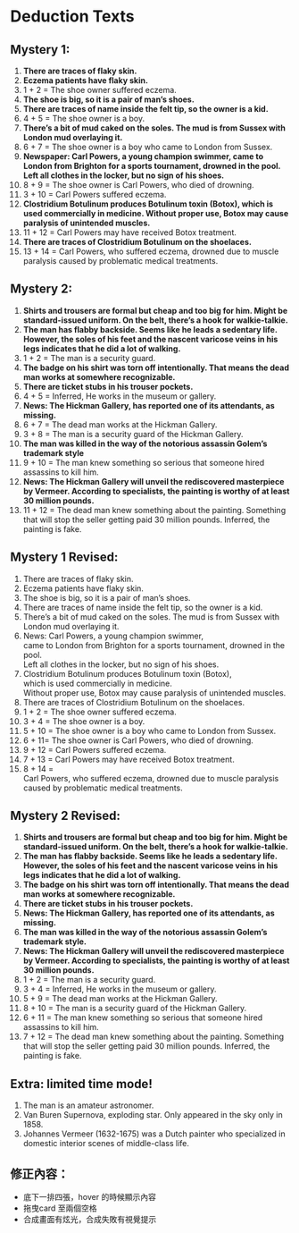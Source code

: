 # Deduction Texts

## Mystery 1:
1.  **There are traces of flaky skin.**
2.  **Eczema patients have flaky skin.**
3.  1 + 2 = The shoe owner suffered eczema.
4.  **The shoe is big, so it is a pair of man’s shoes.**
5.  **There are traces of name inside the felt tip, so the owner is a kid.**
6.  4 + 5 = The shoe owner is a boy.
7.  **There’s a bit of mud caked on the soles. The mud is from Sussex with London mud overlaying it.**
8.  6 + 7 = The shoe owner is a boy who came to London from Sussex.
9.  **Newspaper: Carl Powers, a young champion swimmer, came to London from Brighton for a sports tournament, drowned in the pool. Left all clothes in the locker, but no sign of his shoes.**
10.	8 + 9 = The shoe owner is Carl Powers, who died of drowning.
11.	3 + 10 = Carl Powers suffered eczema.
12.	**Clostridium Botulinum produces Botulinum toxin (Botox), which is used commercially in medicine. Without proper use, Botox may cause paralysis of unintended muscles.**
13.	11 + 12 = Carl Powers may have received Botox treatment.
14.	**There are traces of Clostridium Botulinum on the shoelaces.**
15.	13 + 14 = Carl Powers, who suffered eczema, drowned due to muscle paralysis caused by problematic medical treatments.

## Mystery 2: 
1.	**Shirts and trousers are formal but cheap and too big for him. Might be standard-issued uniform. On the belt, there’s a hook for walkie-talkie.**
2.	**The man has flabby backside. Seems like he leads a sedentary life. However, the soles of his feet and the nascent varicose veins in his legs indicates that he did a lot of walking.**
3.	1 + 2 = The man is a security guard. 
4.	**The badge on his shirt was torn off intentionally. That means the dead man works at somewhere recognizable.**
5.	**There are ticket stubs in his trouser pockets.**
6.	4 + 5 = Inferred, He works in the museum or gallery.
7.	**News: The Hickman Gallery, has reported one of its attendants, as missing.**
8.	6 + 7 = The dead man works at the Hickman Gallery.
9.	3 + 8 = The man is a security guard of the Hickman Gallery.
10.	**The man was killed in the way of the notorious assassin Golem’s trademark style**
11.	9 + 10 = The man knew something so serious that someone hired assassins to kill him.
12.	**News: The Hickman Gallery will unveil the rediscovered masterpiece by Vermeer. According to specialists, the painting is worthy of at least 30 million pounds.**
13.	11 + 12 = The dead man knew something about the painting. Something that will stop the seller getting paid 30 million pounds. Inferred, the painting is fake.

## Mystery 1 Revised:
1.	There are traces of flaky skin.
2.	Eczema patients have flaky skin.
3.	The shoe is big, so it is a pair of man’s shoes.
4.	There are traces of name inside the felt tip, so the owner is a kid.
5.	There’s a bit of mud caked on the soles.
The mud is from Sussex with London mud overlaying it.
6.	News: Carl Powers, a young champion swimmer,  
came to London from Brighton for a sports tournament, drowned in the pool.  
Left all clothes in the locker, but no sign of his shoes.
7.	Clostridium Botulinum produces Botulinum toxin (Botox),  
which is used commercially in medicine.  
Without proper use, Botox may cause paralysis of unintended muscles.
8.	There are traces of Clostridium Botulinum on the shoelaces.
9.	1 + 2 = The shoe owner suffered eczema.
10.	3 + 4 = The shoe owner is a boy.
11.	5 + 10 = The shoe owner is a boy who came to London from Sussex.
12.	6 + 11= The shoe owner is Carl Powers, who died of drowning.
13.	9 + 12 = Carl Powers suffered eczema.
14.	7 + 13 = Carl Powers may have received Botox treatment.
15.	8 + 14 =  
Carl Powers, who suffered eczema, drowned due to muscle paralysis caused by problematic medical treatments.

## Mystery 2 Revised:
1.	**Shirts and trousers are formal but cheap and too big for him. Might be standard-issued uniform. On the belt, there’s a hook for walkie-talkie.**
2.	**The man has flabby backside. Seems like he leads a sedentary life. However, the soles of his feet and the nascent varicose veins in his legs indicates that he did a lot of walking.**
3.	**The badge on his shirt was torn off intentionally. That means the dead man works at somewhere recognizable.**
4.	**There are ticket stubs in his trouser pockets.**
5.	**News: The Hickman Gallery, has reported one of its attendants, as missing.**
6.	**The man was killed in the way of the notorious assassin Golem’s trademark style.**
7.	**News: The Hickman Gallery will unveil the rediscovered masterpiece by Vermeer. According to specialists, the painting is worthy of at least 30 million pounds.**
8.	1 + 2 = The man is a security guard.
9.	3 + 4 = Inferred, He works in the museum or gallery.
10.	5 + 9 = The dead man works at the Hickman Gallery.
11.	8 + 10 = The man is a security guard of the Hickman Gallery.
12.	6 + 11 = The man knew something so serious that someone hired assassins to kill him.
13.	7 + 12 = The dead man knew something about the painting. Something that will stop the seller getting paid 30 million pounds. Inferred, the painting is fake.

## Extra: limited time mode!
1.	The man is an amateur astronomer.
2.	Van Buren Supernova, exploding star. Only appeared in the sky only in 1858.
3.	Johannes Vermeer (1632-1675) was a Dutch painter who specialized in domestic interior scenes of middle-class life.

## 修正內容：
* 底下一排四張，hover 的時候顯示內容
* 拖曳card 至兩個空格
* 合成畫面有炫光，合成失敗有視覺提示
